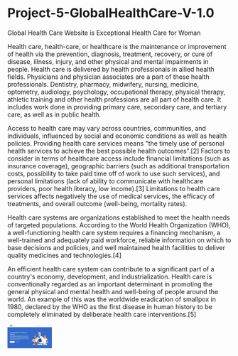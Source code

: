 # Project-5-GlobalHealthCare-V-1.0

Global Health Care Website is Exceptional Health Care for Woman


Health care, health-care, or healthcare is the maintenance or improvement of health via the prevention, diagnosis, treatment, recovery, or cure of disease, illness, injury, and other physical and mental impairments in people. Health care is delivered by health professionals in allied health fields. Physicians and physician associates are a part of these health professionals. Dentistry, pharmacy, midwifery, nursing, medicine, optometry, audiology, psychology, occupational therapy, physical therapy, athletic training and other health professions are all part of health care. It includes work done in providing primary care, secondary care, and tertiary care, as well as in public health.

Access to health care may vary across countries, communities, and individuals, influenced by social and economic conditions as well as health policies. Providing health care services means "the timely use of personal health services to achieve the best possible health outcomes".[2] Factors to consider in terms of healthcare access include financial limitations (such as insurance coverage), geographic barriers (such as additional transportation costs, possibility to take paid time off of work to use such services), and personal limitations (lack of ability to communicate with healthcare providers, poor health literacy, low income).[3] Limitations to health care services affects negatively the use of medical services, the efficacy of treatments, and overall outcome (well-being, mortality rates).

Health care systems are organizations established to meet the health needs of targeted populations. According to the World Health Organization (WHO), a well-functioning health care system requires a financing mechanism, a well-trained and adequately paid workforce, reliable information on which to base decisions and policies, and well maintained health facilities to deliver quality medicines and technologies.[4]

An efficient health care system can contribute to a significant part of a country's economy, development, and industrialization. Health care is conventionally regarded as an important determinant in promoting the general physical and mental health and well-being of people around the world. An example of this was the worldwide eradication of smallpox in 1980, declared by the WHO as the first disease in human history to be completely eliminated by deliberate health care interventions.[5]


<img src = "assets/Worldhealthcarekncofficial.PNG" width="100" >
